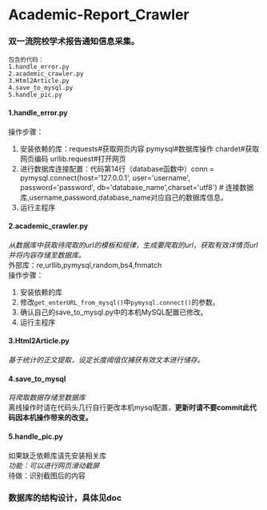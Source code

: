 # Academic-Report_Crawler
### 双一流院校学术报告通知信息采集。 

    包含的代码：
    1.handle_error.py
    2.academic_crawler.py
    3.Html2Article.py
    4.save_to_mysql.py
    5.handle_pic.py

#### 1.handle_error.py  

操作步骤：  

1. 安装依赖的库：requests#获取网页内容 pymysql#数据库操作 chardet#获取网页编码 urllib.request#打开网页  
2. 进行数据库连接配置：代码第14行（database函数中）conn = pymysql.connect(host='127.0.0.1', user='username', password='password', db='database_name',charset='utf8') # 连接数据库,username,password,database_name对应自己的数据库信息。  
3. 运行主程序

#### 2.academic_crawler.py  

*从数据库中获取待爬取的url的模板和规律，生成要爬取的url，获取有效详情页url并将内容存储至数据库。*  
外部库：re,urllib,pymysql,random,bs4,fnmatch  
操作步骤：  

1. 安装依赖的库  
2. 修改`get_enterURL_from_mysql()`中`pymysql.connect()`的参数。  
3. 确认自己的save_to_mysql.py中的本机MySQL配置已修改。  
4. 运行主程序  

#### 3.Html2Article.py  

*基于统计的正文提取，设定长度阈值仅捕获有效文本进行储存。*  

#### 4.save_to_mysql  

*将爬取数据存储至数据库*  
离线操作时请在代码头几行自行更改本机mysql配置，**更新时请不要commit此代码因本机操作带来的改变。**

#### 5.handle_pic.py  
如果缺乏依赖库请先安装相关库  
*功能：可以进行网页滑动截屏*  
待做：识别截图后的内容
### 数据库的结构设计，具体见doc


